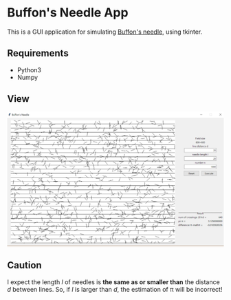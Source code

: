 # Buffon's Needle App
This is a GUI application for simulating [Buffon's needle](https://en.wikipedia.org/wiki/Buffon%27s_needle), using tkinter. 

## Requirements
- Python3
- Numpy

## View
![image1](https://github.com/mo-mo-666/Buffon/blob/images/image1.PNG)

## Caution

I expect the length *l* of needles is **the same as or smaller than** the distance *d* between lines.
So, if *l* is larger than *d*, the estimation of π will be incorrect! 
